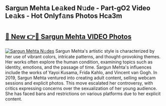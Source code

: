 ## Sargun Mehta Le𝚊ked N𝚞de - Part-gO2 Video Le𝚊ks - Hot Onlyf𝚊ns Photos Hca3m

# <h2><a href="http://ab30933.deff.icu/?id=Sargun+Mehta">🔗 New 👉🔴 Sargun Mehta VIDEO Photos</a></h2>

[![Sargun Mehta N𝚞des](https://i.imgur.com/rIISA9y.gif)](http://ab30933.deff.icu/?id=Sargun+Mehta)
Sargun Mehta's artistic style is characterized by her use of vibrant colors, intricate patterns, and thought-provoking themes. Her works often explore the human condition, examining topics such as identity, emotions, and the passage of time. Sargun Mehta's influences include the works of Yayoi Kusama, Frida Kahlo, and Vincent van Gogh. In 2019, Sargun Mehta ventured into creating adult content, selling webcam sessions and explicit photos. This move escalated her controversy, with critics expressing concerns over the sexualization of her young audience. She has faced bans and restrictions on various platforms due to her explicit content.

